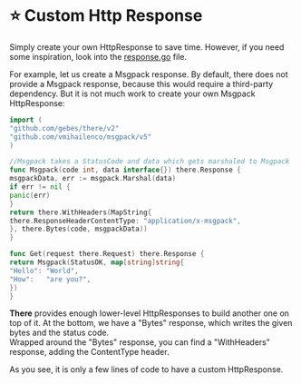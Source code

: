 # ⭐️ Custom Http Response

Simply create your own HttpResponse to save time. However, if you need some inspiration, look into
the [response.go](https://github.com/gebes/there/blob/main/response.go) file.

For example, let us create a Msgpack response. By default, there does not provide a Msgpack response, because this would
require a third-party dependency. But it is not much work to create your own Msgpack HttpResponse:

```go
import (
"github.com/gebes/there/v2"
"github.com/vmihailenco/msgpack/v5"
)

//Msgpack takes a StatusCode and data which gets marshaled to Msgpack
func Msgpack(code int, data interface{}) there.Response {
msgpackData, err := msgpack.Marshal(data)
if err != nil {
panic(err)
}
return there.WithHeaders(MapString{
there.ResponseHeaderContentType: "application/x-msgpack",
}, there.Bytes(code, msgpackData))
}

func Get(request there.Request) there.Response {
return Msgpack(StatusOK, map[string]string{
"Hello": "World",
"How":   "are you?",
})
}
```

**There** provides enough lower-level HttpResponses to build another one on top of it. At the bottom, we have a "Bytes"
response, which writes the given bytes and the status code.  
Wrapped around the "Bytes" response, you can find a "WithHeaders" response, adding the ContentType header.

As you see, it is only a few lines of code to have a custom HttpResponse.